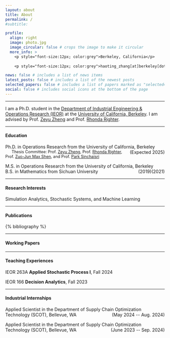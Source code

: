 ```yaml
---
layout: about
title: About
permalink: /
#subtitle: 

profile:
  align: right
  image: photo.jpg
  image_circular: false # crops the image to make it circular
  more_info: >
    <p style="font-size:12px; color:grey">Berkeley, California</p>
      
    <p style="font-size:12px; color:grey">haoting_zhang[at]berkeley[dot]edu</p>

news: false # includes a list of news items
latest_posts: false # includes a list of the newest posts
selected_papers: false # includes a list of papers marked as "selected={true}"
social: false # includes social icons at the bottom of the page
---
```


---

I am a Ph.D. student in the [Department of Industrial Engineering & Operations Research (IEOR)](https://ieor.berkeley.edu/) at the [University of California, Berkeley](https://www.berkeley.edu/). I am advised by Prof. [Zeyu Zheng](https://zheng.ieor.berkeley.edu/) and Prof. [Rhonda Righter](https://rrighter.ieor.berkeley.edu/).





---
#### Education
Ph.D. in Operations Research from the University of California, Berkeley <span style="float:right;">(Expected 2025)</span>  
<span style="font-size:90%; margin-left:20px;">Thesis Committee: Prof. [Zeyu Zheng](https://zheng.ieor.berkeley.edu/), Prof. [Rhonda Righter](https://rrighter.ieor.berkeley.edu/), Prof. [Zuo-Jun Max Shen](https://shen.ieor.berkeley.edu/), and Prof. [Park Sinchaisri](https://parksinchaisri.github.io/)</span>

M.S. in Operations Research from the University of California, Berkeley <span style="float:right;">(2021)</span>  
B.S. in Mathematics from Sichuan University <span style="float:right;">(2019)</span>




---


#### Research Interests
Simulation Analytics, Stochastic Systems, and Machine Learning

---

#### Publications
<!-- _pages/publications.md -->

<!-- Bibsearch Feature -->


<div class="publications">

{% bibliography %}

</div>


---
#### Working Papers


---

#### Teaching Experiences
IEOR 263A **Applied Stochastic Process I**, Fall 2024

IEOR 166 **Decision Analytics**, Fall 2023


---


#### Industrial Internships

Applied Scientist in the Department of Supply Chain Optimization Technology (SCOT), Bellevue, WA <span style="float:right;">(May 2024 -- Aug. 2024)</span>

Applied Scientist in the Department of Supply Chain Optimization Technology (SCOT), Bellevue, WA <span style="float:right;">(June 2023 -- Sep. 2024)</span>




